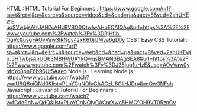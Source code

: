 HTML : HTML Tutorial For Beginners : https://www.google.com/url?sa=t&rct=j&q=&esrc=s&source=video&cd=&cad=rja&uact=8&ved=2ahUKEwj-uqSVwbjsAhUAH7cAHcRVBO0QtwIwAHoECAIQAg&url=https%3A%2F%2Fwww.youtube.com%2Fwatch%3Fv%3DRjHflb-QgVc&usg=AOvVaw3IRNgy4zxK6UjUMva6gLUy
CSS : Easy CSS Tutorial : https://www.google.com/url?sa=t&rct=j&q=&esrc=s&source=web&cd=&cad=rja&uact=8&ved=2ahUKEwjp_5HTwbjsAhUO63MBHVjUAYkQwqsBMAN6BAgSEA8&url=https%3A%2F%2Fwww.youtube.com%2Fwatch%3Fv%3DJ35jug1uHzE&usg=AOvVaw0yhfpYo8pnF6b96Ut5Aaeo
Node.js : Learning Node.js : https://www.youtube.com/watch?v=pU9Q6oiQNd0&list=PLoYCgNOIyGAACzU6GliHJDp4kmOw3NFsh
Javascript : Javasript Tutorial For Beginners : https://www.youtube.com/watch?v=fGdd9qNwQdQ&list=PLoYCgNOIyGACnrXwo5HMCfOH9VT05znGv